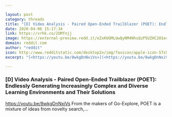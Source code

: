 ```yaml
---

layout: post
category: threads
title: "[D] Video Analysis - Paired Open-Ended Trailblazer (POET): Endlessly Generating Increasingly Complex and Diverse Learning Environments and Their Solutions"
date: 2020-04-06 15:17:34
link: https://vrhk.co/2UMfnjj
image: https://external-preview.redd.it/oZxKUGMLUwQyNM4NhsQzP5UZHC2O1ecv3BFSuVEMRus.jpg?width=480&height=251.308900524&auto=webp&crop=480:251.308900524,smart&s=00448d162a76888859ed091fd3ca2d2f2c14b149
domain: reddit.com
author: "reddit"
icon: http://www.redditstatic.com/desktop2x/img/favicon/apple-icon-57x57.png
excerpt: "[<https://youtu.be/8wkgDnNxiVs>](<https://youtu.be/8wkgDnNxiVs>) From the makers of Go-Explore, POET is a mixture of ideas from novelty search,..."

---
```


### [D] Video Analysis - Paired Open-Ended Trailblazer (POET): Endlessly Generating Increasingly Complex and Diverse Learning Environments and Their Solutions

[<https://youtu.be/8wkgDnNxiVs>](<https://youtu.be/8wkgDnNxiVs>) From the makers of Go-Explore, POET is a mixture of ideas from novelty search,...